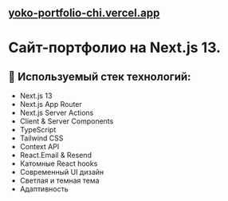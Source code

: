 ## [yoko-portfolio-chi.vercel.app](https://yoko-portfolio-chi.vercel.app/)
# Сайт-портфолио на Next.js 13. 

## 📝 Используемый стек технологий:
- Next.js 13 
- Next.js App Router
- Next.js Server Actions
- Client & Server Components
- TypeScript
- Tailwind CSS
- Context API
- React.Email & Resend
- Катомные React hooks
- Современный UI дизайн
- Светлая и темная тема
- Адаптивность


